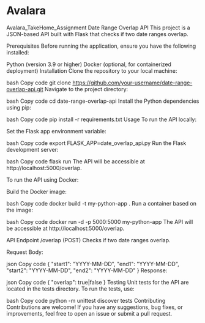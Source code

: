 # Avalara
Avalara_TakeHome_Assignment
Date Range Overlap API
This project is a JSON-based API built with Flask that checks if two date ranges overlap.

Prerequisites
Before running the application, ensure you have the following installed:

Python (version 3.9 or higher)
Docker (optional, for containerized deployment)
Installation
Clone the repository to your local machine:

bash
Copy code
git clone https://github.com/your-username/date-range-overlap-api.git
Navigate to the project directory:

bash
Copy code
cd date-range-overlap-api
Install the Python dependencies using pip:

bash
Copy code
pip install -r requirements.txt
Usage
To run the API locally:

Set the Flask app environment variable:

bash
Copy code
export FLASK_APP=date_overlap_api.py
Run the Flask development server:

bash
Copy code
flask run
The API will be accessible at http://localhost:5000/overlap.

To run the API using Docker:

Build the Docker image:

bash
Copy code
docker build -t my-python-app .
Run a container based on the image:

bash
Copy code
docker run -d -p 5000:5000 my-python-app
The API will be accessible at http://localhost:5000/overlap.

API Endpoint
/overlap (POST)
Checks if two date ranges overlap.

Request Body:

json
Copy code
{
  "start1": "YYYY-MM-DD",
  "end1": "YYYY-MM-DD",
  "start2": "YYYY-MM-DD",
  "end2": "YYYY-MM-DD"
}
Response:

json
Copy code
{
  "overlap": true|false
}
Testing
Unit tests for the API are located in the tests directory. To run the tests, use:

bash
Copy code
python -m unittest discover tests
Contributing
Contributions are welcome! If you have any suggestions, bug fixes, or improvements, feel free to open an issue or submit a pull request.
